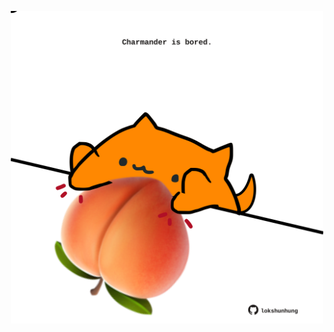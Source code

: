 <!-- built at 28/02/2025, 14:00:50 UTC -->
<p align="center">
  <img width="500" height="500" src="./ReadmeImage.svg">
</p>
